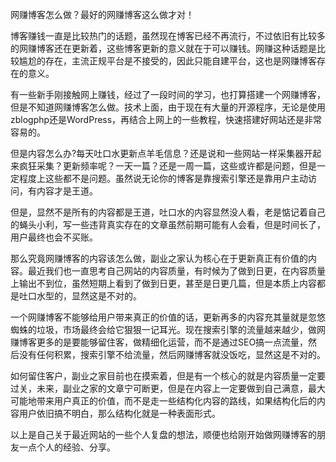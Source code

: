 网赚博客怎么做？最好的网赚博客这么做才对！

博客赚钱一直是比较热门的话题，虽然现在博客已经不再流行，不过依旧有比较多的网赚博客还在更新着，这些博客更新的意义就在于可以赚钱。网赚这种话题是比较尴尬的存在，主流正规平台是不接受的，因此只能自建平台，这也是网赚博客存在的意义。

有一些新手刚接触网上赚钱，经过了一段时间的学习，也打算搭建一个网赚博客，但是不知道网赚博客怎么做。技术上面，由于现在有大量的开源程序，无论是使用zblogphp还是WordPress，再结合上网上的一些教程，快速搭建好网站还是非常容易的。

但是内容怎么办?每天吐口水更新点羊毛信息？还是说和一些网站一样采集器开起来疯狂采集？更新频率呢？一天一篇？还是一周一篇，这些或许都是问题，但是一定程度上这些都不是问题。虽然说无论你的博客是靠搜索引擎还是靠用户主动访问，有内容才是王道。

但是，显然不是所有的内容都是王道，吐口水的内容显然没人看，老是惦记着自己的蝇头小利，写一些违背真实存在的文章虽然前期可能有人会看，但是时间长了，用户最终也会不买账。

那么究竟网赚博客的内容该怎么做，副业之家认为核心在于更新真正有价值的内容。最近我们也一直思考自己网站的内容质量，有时候为了做到日更，在内容质量上输出不到位，虽然短期上看到了做到日更，甚至是日更几篇，但是本质上内容都是吐口水型的，显然这是不对的。

一个网赚博客不能够给用户带来真正的价值的话，更新再多的内容充其量就是忽悠蜘蛛的垃圾，市场最终会给它狠狠一记耳光。现在搜索引擎的流量越来越少，做网赚博客更多的是要能够留住客，做精细化运营，而不是通过SEO搞一点流量，然后没有任何积累，搜索引擎不给流量，然后网赚博客就没饭吃，显然这是不对的。

如何留住客户，副业之家目前也在摸索着，但是有一个核心的就是内容质量一定要过关，未来，副业之家的文章宁可断更，但是在内容上一定要做到自己满意，最大可能地带来用户真正的价值，而不是走一些结构化内容的路线，如果结构化后的内容用户依旧搞不明白，那么结构化就是一种表面形式。

以上是自己关于最近网站的一些个人复盘的想法，顺便也给刚开始做网赚博客的朋友一点个人的经验、分享。
